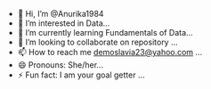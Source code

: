 - 👋 Hi, I’m @Anurika1984
- 👀 I’m interested in Data...
- 🌱 I’m currently learning Fundamentals of Data...
- 💞️ I’m looking to collaborate on repository ...
- 📫 How to reach me demoslavia23@yahoo.com ...
- 😄 Pronouns: She/her...
- ⚡ Fun fact: I am your goal getter ...

<!---
Anurika1984/Anurika1984 is a ✨ special ✨ repository because its `README.md` (this file) appears on your GitHub profile.
You can click the Preview link to take a look at your changes.
--->
